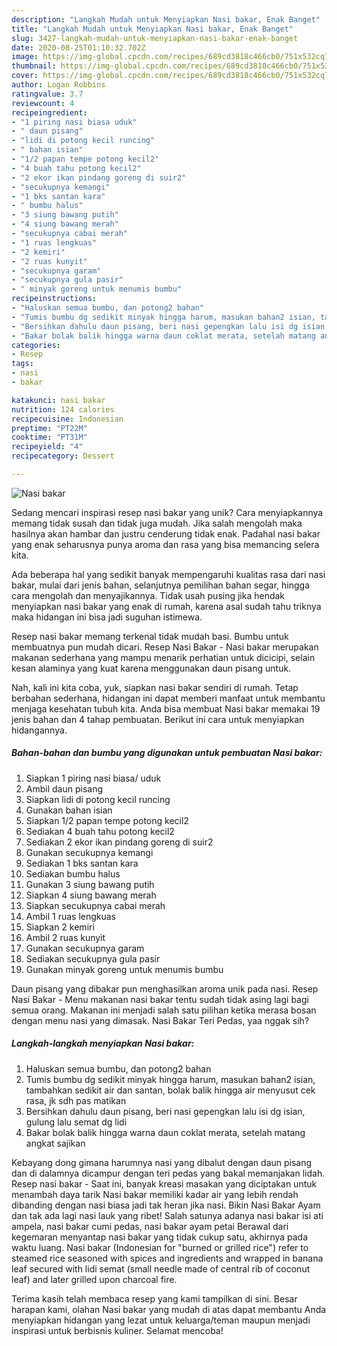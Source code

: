 ```yaml
---
description: "Langkah Mudah untuk Menyiapkan Nasi bakar, Enak Banget"
title: "Langkah Mudah untuk Menyiapkan Nasi bakar, Enak Banget"
slug: 3427-langkah-mudah-untuk-menyiapkan-nasi-bakar-enak-banget
date: 2020-08-25T01:10:32.702Z
image: https://img-global.cpcdn.com/recipes/689cd3818c466cb0/751x532cq70/nasi-bakar-foto-resep-utama.jpg
thumbnail: https://img-global.cpcdn.com/recipes/689cd3818c466cb0/751x532cq70/nasi-bakar-foto-resep-utama.jpg
cover: https://img-global.cpcdn.com/recipes/689cd3818c466cb0/751x532cq70/nasi-bakar-foto-resep-utama.jpg
author: Logan Robbins
ratingvalue: 3.7
reviewcount: 4
recipeingredient:
- "1 piring nasi biasa uduk"
- " daun pisang"
- "lidi di potong kecil runcing"
- " bahan isian"
- "1/2 papan tempe potong kecil2"
- "4 buah tahu potong kecil2"
- "2 ekor ikan pindang goreng di suir2"
- "secukupnya kemangi"
- "1 bks santan kara"
- " bumbu halus"
- "3 siung bawang putih"
- "4 siung bawang merah"
- "secukupnya cabai merah"
- "1 ruas lengkuas"
- "2 kemiri"
- "2 ruas kunyit"
- "secukupnya garam"
- "secukupnya gula pasir"
- " minyak goreng untuk menumis bumbu"
recipeinstructions:
- "Haluskan semua bumbu, dan potong2 bahan"
- "Tumis bumbu dg sedikit minyak hingga harum, masukan bahan2 isian, tambahkan sedikit air dan santan, bolak balik hingga air menyusut cek rasa, jk sdh pas matikan"
- "Bersihkan dahulu daun pisang, beri nasi gepengkan lalu isi dg isian, gulung lalu semat dg lidi"
- "Bakar bolak balik hingga warna daun coklat merata, setelah matang angkat sajikan"
categories:
- Resep
tags:
- nasi
- bakar

katakunci: nasi bakar 
nutrition: 124 calories
recipecuisine: Indonesian
preptime: "PT22M"
cooktime: "PT31M"
recipeyield: "4"
recipecategory: Dessert

---
```



![Nasi bakar](https://img-global.cpcdn.com/recipes/689cd3818c466cb0/751x532cq70/nasi-bakar-foto-resep-utama.jpg)

Sedang mencari inspirasi resep nasi bakar yang unik? Cara menyiapkannya memang tidak susah dan tidak juga mudah. Jika salah mengolah maka hasilnya akan hambar dan justru cenderung tidak enak. Padahal nasi bakar yang enak seharusnya punya aroma dan rasa yang bisa memancing selera kita.

Ada beberapa hal yang sedikit banyak mempengaruhi kualitas rasa dari nasi bakar, mulai dari jenis bahan, selanjutnya pemilihan bahan segar, hingga cara mengolah dan menyajikannya. Tidak usah pusing jika hendak menyiapkan nasi bakar yang enak di rumah, karena asal sudah tahu triknya maka hidangan ini bisa jadi suguhan istimewa.

Resep nasi bakar memang terkenal tidak mudah basi. Bumbu untuk membuatnya pun mudah dicari. Resep Nasi Bakar - Nasi bakar merupakan makanan sederhana yang mampu menarik perhatian untuk dicicipi, selain kesan alaminya yang kuat karena menggunakan daun pisang untuk.


Nah, kali ini kita coba, yuk, siapkan nasi bakar sendiri di rumah. Tetap berbahan sederhana, hidangan ini dapat memberi manfaat untuk membantu menjaga kesehatan tubuh kita. Anda bisa membuat Nasi bakar memakai 19 jenis bahan dan 4 tahap pembuatan. Berikut ini cara untuk menyiapkan hidangannya.

<!--inarticleads1-->

##### Bahan-bahan dan bumbu yang digunakan untuk pembuatan Nasi bakar:

1. Siapkan 1 piring nasi biasa/ uduk
1. Ambil  daun pisang
1. Siapkan lidi di potong kecil runcing
1. Gunakan  bahan isian
1. Siapkan 1/2 papan tempe potong kecil2
1. Sediakan 4 buah tahu potong kecil2
1. Sediakan 2 ekor ikan pindang goreng di suir2
1. Gunakan secukupnya kemangi
1. Sediakan 1 bks santan kara
1. Sediakan  bumbu halus
1. Gunakan 3 siung bawang putih
1. Siapkan 4 siung bawang merah
1. Siapkan secukupnya cabai merah
1. Ambil 1 ruas lengkuas
1. Siapkan 2 kemiri
1. Ambil 2 ruas kunyit
1. Gunakan secukupnya garam
1. Sediakan secukupnya gula pasir
1. Gunakan  minyak goreng untuk menumis bumbu


Daun pisang yang dibakar pun menghasilkan aroma unik pada nasi. Resep Nasi Bakar - Menu makanan nasi bakar tentu sudah tidak asing lagi bagi semua orang. Makanan ini menjadi salah satu pilihan ketika merasa bosan dengan menu nasi yang dimasak. Nasi Bakar Teri Pedas, yaa nggak sih? 

<!--inarticleads2-->

##### Langkah-langkah menyiapkan Nasi bakar:

1. Haluskan semua bumbu, dan potong2 bahan
1. Tumis bumbu dg sedikit minyak hingga harum, masukan bahan2 isian, tambahkan sedikit air dan santan, bolak balik hingga air menyusut cek rasa, jk sdh pas matikan
1. Bersihkan dahulu daun pisang, beri nasi gepengkan lalu isi dg isian, gulung lalu semat dg lidi
1. Bakar bolak balik hingga warna daun coklat merata, setelah matang angkat sajikan


Kebayang dong gimana harumnya nasi yang dibalut dengan daun pisang dan di dalamnya dicampur dengan teri pedas yang bakal memanjakan lidah. Resep nasi bakar - Saat ini, banyak kreasi masakan yang diciptakan untuk menambah daya tarik Nasi bakar memiliki kadar air yang lebih rendah dibanding dengan nasi biasa jadi tak heran jika nasi. Bikin Nasi Bakar Ayam dan tak ada lagi nasi lauk yang ribet! Salah satunya adanya nasi bakar isi ati ampela, nasi bakar cumi pedas, nasi bakar ayam petai Berawal dari kegemaran menyantap nasi bakar yang tidak cukup satu, akhirnya pada waktu luang. Nasi bakar (Indonesian for &#34;burned or grilled rice&#34;) refer to steamed rice seasoned with spices and ingredients and wrapped in banana leaf secured with lidi semat (small needle made of central rib of coconut leaf) and later grilled upon charcoal fire. 

Terima kasih telah membaca resep yang kami tampilkan di sini. Besar harapan kami, olahan Nasi bakar yang mudah di atas dapat membantu Anda menyiapkan hidangan yang lezat untuk keluarga/teman maupun menjadi inspirasi untuk berbisnis kuliner. Selamat mencoba!
